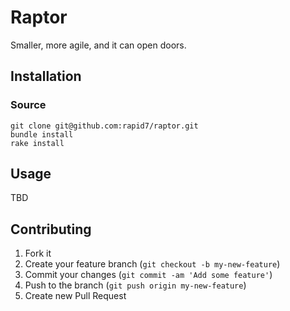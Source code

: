 # Raptor

Smaller, more agile, and it can open doors.

## Installation

### Source

    git clone git@github.com:rapid7/raptor.git
    bundle install
    rake install

## Usage

TBD

## Contributing

1. Fork it
2. Create your feature branch (`git checkout -b my-new-feature`)
3. Commit your changes (`git commit -am 'Add some feature'`)
4. Push to the branch (`git push origin my-new-feature`)
5. Create new Pull Request
